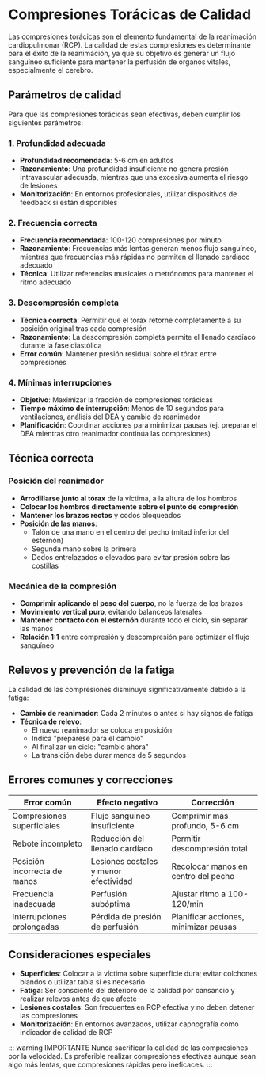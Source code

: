 # Compresiones Torácicas de Calidad

Las compresiones torácicas son el elemento fundamental de la reanimación cardiopulmonar (RCP). La calidad de estas compresiones es determinante para el éxito de la reanimación, ya que su objetivo es generar un flujo sanguíneo suficiente para mantener la perfusión de órganos vitales, especialmente el cerebro.

## Parámetros de calidad

Para que las compresiones torácicas sean efectivas, deben cumplir los siguientes parámetros:

### 1. Profundidad adecuada

- **Profundidad recomendada**: 5-6 cm en adultos
- **Razonamiento**: Una profundidad insuficiente no genera presión intravascular adecuada, mientras que una excesiva aumenta el riesgo de lesiones
- **Monitorización**: En entornos profesionales, utilizar dispositivos de feedback si están disponibles

### 2. Frecuencia correcta

- **Frecuencia recomendada**: 100-120 compresiones por minuto
- **Razonamiento**: Frecuencias más lentas generan menos flujo sanguíneo, mientras que frecuencias más rápidas no permiten el llenado cardíaco adecuado
- **Técnica**: Utilizar referencias musicales o metrónomos para mantener el ritmo adecuado

### 3. Descompresión completa

- **Técnica correcta**: Permitir que el tórax retorne completamente a su posición original tras cada compresión
- **Razonamiento**: La descompresión completa permite el llenado cardíaco durante la fase diastólica
- **Error común**: Mantener presión residual sobre el tórax entre compresiones

### 4. Mínimas interrupciones

- **Objetivo**: Maximizar la fracción de compresiones torácicas
- **Tiempo máximo de interrupción**: Menos de 10 segundos para ventilaciones, análisis del DEA y cambio de reanimador
- **Planificación**: Coordinar acciones para minimizar pausas (ej. preparar el DEA mientras otro reanimador continúa las compresiones)

## Técnica correcta

### Posición del reanimador

- **Arrodillarse junto al tórax** de la víctima, a la altura de los hombros
- **Colocar los hombros directamente sobre el punto de compresión**
- **Mantener los brazos rectos** y codos bloqueados
- **Posición de las manos**: 
  - Talón de una mano en el centro del pecho (mitad inferior del esternón)
  - Segunda mano sobre la primera
  - Dedos entrelazados o elevados para evitar presión sobre las costillas

### Mecánica de la compresión

- **Comprimir aplicando el peso del cuerpo**, no la fuerza de los brazos
- **Movimiento vertical puro**, evitando balanceos laterales
- **Mantener contacto con el esternón** durante todo el ciclo, sin separar las manos
- **Relación 1:1** entre compresión y descompresión para optimizar el flujo sanguíneo

## Relevos y prevención de la fatiga

La calidad de las compresiones disminuye significativamente debido a la fatiga:

- **Cambio de reanimador**: Cada 2 minutos o antes si hay signos de fatiga
- **Técnica de relevo**:
  - El nuevo reanimador se coloca en posición
  - Indica "prepárese para el cambio"
  - Al finalizar un ciclo: "cambio ahora"
  - La transición debe durar menos de 5 segundos

## Errores comunes y correcciones

| Error común | Efecto negativo | Corrección |
|-------------|-----------------|------------|
| Compresiones superficiales | Flujo sanguíneo insuficiente | Comprimir más profundo, 5-6 cm |
| Rebote incompleto | Reducción del llenado cardíaco | Permitir descompresión total |
| Posición incorrecta de manos | Lesiones costales y menor efectividad | Recolocar manos en centro del pecho |
| Frecuencia inadecuada | Perfusión subóptima | Ajustar ritmo a 100-120/min |
| Interrupciones prolongadas | Pérdida de presión de perfusión | Planificar acciones, minimizar pausas |

## Consideraciones especiales

- **Superficies**: Colocar a la víctima sobre superficie dura; evitar colchones blandos o utilizar tabla si es necesario
- **Fatiga**: Ser consciente del deterioro de la calidad por cansancio y realizar relevos antes de que afecte
- **Lesiones costales**: Son frecuentes en RCP efectiva y no deben detener las compresiones
- **Monitorización**: En entornos avanzados, utilizar capnografía como indicador de calidad de RCP

::: warning IMPORTANTE
Nunca sacrificar la calidad de las compresiones por la velocidad. Es preferible realizar compresiones efectivas aunque sean algo más lentas, que compresiones rápidas pero ineficaces.
::: 